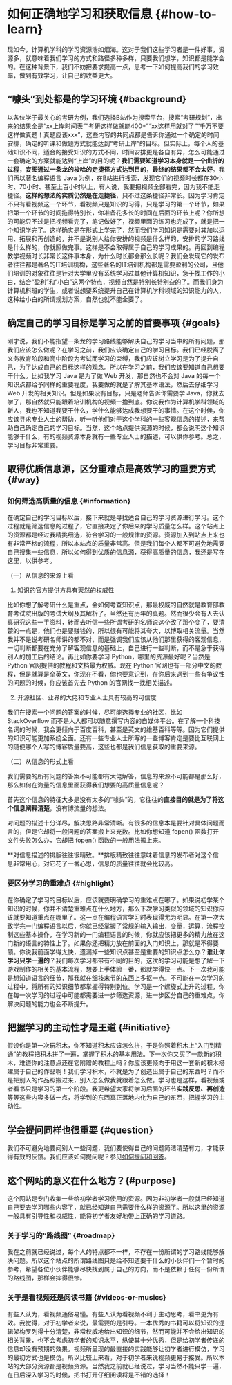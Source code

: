 # 如何正确地学习和获取信息 {#how-to-learn}

现如今，计算机学科的学习资源浩如烟海。这对于我们这些学习者是一件好事，资源多，就意味着我们学习的方式和路径多种多样，只要我们想学，知识都是能学会的。在这种背景下，我们不妨把要求提高一点，思考一下如何提高我们的学习效率，做到有效学习，让自己的收益更大。

## “噱头”到处都是的学习环境 {#background}

以各位学子最关心的考研为例，我们选择B站作为搜索平台，搜索“考研规划”，出来的结果全是“xx上岸时间表”“考研这样做就能400+”“xx这样用就对了”“千万不要这样做真题！真题应该xxx”，这些内容的共同点都是告诉你通过一个确定的时间安排，确定的听课和做题方式就能达到“考研上岸”的目标。但实际上，每个人的基础知识不同，适合的接受知识的方式不同，时间安排更是各自有异，怎么可能通过一套确定的方案就能达到“上岸”的目的呢？**我们需要知道学习本身就是一个曲折的过程，妄图通过一条龙的梭哈的走捷径方式达到目的，最终的结果都不会太好**。我们再以著名编程语言 Java 为例，在B站进行搜索，发现它们的视频时长都在30小时、70小时、甚至上百小时以上，有人说，我要把视频全部看完，因为我不能走捷径。**这样的想法的实质仍然是在走捷径**，只不过这条捷径非常长。因为学习肯定不只有看视频这一个环节，看视频只是知识的习得，只是学习的第一个环节，如果把第一个环节的时间拖得特别长，你准备花多长的时间在后面的环节上呢？你所想的可能只不过是把视频看完了，笔记做好了，视频里面的练习也完成了，就是把一个知识学完了。这样确实是在形式上学完了，然而我们学习知识是需要对其加以运用、拓展和再创造的，并不是说别人给你安排的视频是什么样的，安排的学习路线是什么样的，你就照做完事。这样是不会取得属于自己的学习成果的。再回到编程教学视频时长非常长这件事本身，为什么时长都会那么长呢？我们会发现它的发布者往往都是著名的IT培训机构，这些著名的IT培训机构都是需要盈利的公司，且他们培训的对象往往是针对大学里没有系统学习过其他计算机知识，急于找工作的小白，结合“盈利”和“小白”这两个特点，视频自然是特别长特别杂的了。而我们身为计算机科班的学生，或者说想要系统提升自己在计算机学科领域的知识能力的人，这种给小白的所谓规划方案，自然也就不能全要了。

## 确定自己的学习目标是学习之前的首要事项 {#goals}

刚才说，我们不能指望一条龙的学习路线能够解决自己的学习当中的所有问题，那我们应该怎么做呢？在学习之前，我们应该确定自己的学习目标。我们已经脱离了义务教育阶段和高中阶段为考试而学习的束缚，我们应该树立学习是为了提升自己，为了达成自己的目标这样的观念。所以在学习之前，我们应该要知道自己想要干什么。比如我学习 Java 是为了做 Web 开发，那自然也不会对 Java 的每一个知识点都给予同样的重要程度，我要做的就是了解其基本语法，然后去仔细学习 Web 开发的相关知识。但是如果没有目标，只是老师告诉你需要学 Java，你就去学了，那自然就只能跟着培训机构的视频一撸到底。你说我作为计算机学科领域的新人，我也不知道我要干什么，学什么能够达成我想要干的事情。在这个时候，你应该寻求专业人士的帮助，听一听他们对于这个学科的一些客观信息的描述，来帮助自己确定自己的学习目标。当然，这个站点提供资源的时候，都会说明这个知识能够干什么，有的视频资源本身就有一些专业人士的描述，可以供你参考。总之，学习目标非常重要。

## 取得优质信息源，区分重难点是高效学习的重要方式 {#way}

### 如何筛选高质量的信息 {#information}

在确定自己的学习目标以后，接下来就是寻找适合自己的学习资源进行学习。这个过程就是筛选信息的过程了，它直接决定了你后来的学习质量怎么样。这个站点上的资源都是经过我精挑细选，符合学习的一般规律的资源。资源加入到站点上来也有非常严格的流程，所以本站点的质量非常高。但是我们每个人都不可避免地需要自己搜集一些信息，所以如何得到优质的信息源，获得高质量的信息，我还是写在这里，以供参考。

（一）从信息的来源上看

1. 知识的官方提供方具有天然的权威性

比如你想了解考研什么是重点，会如何考查知识点，那最权威的自然就是教育部教育考试院出版的考试大纲及其解析了。当然还有历年的真题。然而很少会有人去认真研究这些一手资料，转而去听信一些所谓考研的名师说这个改了那个变了，要清楚的一点是，他们也是要赚钱的，所以很有可能将其夸大，以博取相关流量。当然我并不是说考研名师讲的都不对，而是强调我们应该从他们那里获得的客观信息，一切判断都要在充分了解客观信息的基础上，自己进行一些判断，而不是急于获得别人的加工后的结论。再比如你要学习 Python，哪里的资源最好呢？当然是 Python 官网提供的教程和文档最为权威。现在 Python 官网也有一部分中文的教程，但是就算是全英文，你现在不看，你也要意识到，在你后来遇到一些有争议性的问题的时候，你应该首先去 Python 的官网找一找相关描述。

2. 开源社区、业界的大佬和专业人士具有较高的可信度

我们在搜索一个问题的答案的时候，尽可能选择专业的社区，比如 StackOverflow 而不是人人都可以随意撰写内容的自媒体平台。在了解一个科技名词的时候，我会更倾向于百度百科，甚至是英文的维基百科等等。因为它们提供的知识可能更加系统全面。还有一些专业人士所写的一些博客肯定是要比互联网上的随便哪个人写的博客质量要高，这些也都是我们信息获取的重要来源。

（二）从信息的形式上看

我们需要的所有问题的答案不可能都有大佬解答，信息的来源不可能都是那么好，那么如何在海量的信息里面获得我们想要的高质量信息呢？

首先这个信息的特征大多是没有太多的“噱头”的，它往往的**直接目的就是为了将这个信息阐释清楚**，没有博流量的想法。

对问题的描述十分详尽，解决思路非常清晰。有很多的信息本是要针对具体问题而言的，但是它却将一般问题的答案搬上来充数。比如你想知道 fopen() 函数打开文件失败怎么办，它却把 fopen() 函数的一般用法搬上来。

**对信息描述的排版往往很精致。**排版精致往往意味着信息的发布者对这个信息非常用心，对它花了一番心思，信息的质量往往就会比较高。

### 要区分学习的重难点 {#highlight}

在你确定了学习的目标以后，应该就要明确学习的重难点在哪了。如果说初学某个知识的时候，你并不清楚重难点在什么地方，那么下次学习类似的领域的知识你应该就要知道重点在哪里了。这一点在编程语言学习时表现得尤为明显。在第一次大致学完一门编程语言以后，你就已经掌握了常规的输入输出，变量，运算，流程控制这些基本操作，在学习新的一门编程语言的时候，你就应该把更多的精力放在这门新的语言的特性上了。如果你还把精力放在前面的入门知识上，那就是不得要领。你说我前面学得太快，遗漏掉一些知识点甚至是重要的知识点怎么办？**谁让你学习只学一遍的**？我们每次学习都带有不同的目的，这次的学习可能是想了解一下游戏制作的相关的基本流程，想要上手体验一番，那就学得快一点。下一次我可能是想知道语言的细节，那我就在细枝末节的东西上多抠一点。不可能在一次学习的过程中，将所有的知识细节都掌握得特别到位。学习是一个螺旋式上升的过程，你在每一次学习的过程中可能都需要进一步筛选资源，进一步区分自己的重难点，你解决问题的能力也会不断提升。

## 把握学习的主动性才是王道 {#initiative}

  假设你是第一次玩积木，你不知道积木应该怎么拼，于是你照着积木上“入门到精通”的教程把积木拼了一遍，掌握了积木的基本用法。下一次你又买了一款新的积木，难道你的注意点还在它附赠的教程上吗？你应该更倾向于用这一套新的积木搭建属于自己的作品啊！我们学习积木，不就是为了创造出属于自己的东西吗？而不是把别人的作品照搬过来，别人怎么做我就跟着怎么做。学习也是这样，看视频或者看书只是学习的第一个阶段。我更希望大家将学习后面的环节**实践反思、再创造**等等这些内容多做一点，将学到的东西真正落地内化为自己的东西，把握学习的主动性。

## 学会提问同样也很重要 {#question}

  我们不可避免地要问别人一些问题，我们要使得自己的问题简洁清楚有力，才能获得有效的反馈。我们应该如何提问呢？参见[如何提问和回答](./question)。

## 这个网站的意义在什么地方？{#purpose}

  这个网站是专门收集一些给初学者学习使用的资源。因为非初学者一般就已经知道自己要去学习哪些内容了，就已经知道自己需要什么样的资源了。所以这里的资源一般具有引导性和权威性，能将初学者友好地带上正确的学习道路。

  ### 关于学习的“路线图” {#roadmap}

  我在之前就已经说过，每个人的特点都不一样，不存在一份所谓的学习路线能够解决问题。所以这个站点的所谓路线图只是给不知道要干什么的小伙伴们一个暂时的参考，希望各位小伙伴能够尽快找到属于自己的方向，而不是依赖于任何一份所谓的路线图，那样会摔得很惨。

  ### 关于是看视频还是阅读书籍 {#videos-or-musics}

  有些人认为，看视频通俗易懂。有些人认为看视频不利于主动思考，看书更为有效。我觉得，对于初学者来说，最需要的是引导。一本优秀的书籍可以将知识的逻辑架构罗列得十分清楚，非常权威地给出知识的细节，然而可能并不会给出知识的相关背景，也不会考虑初学者的知识水平，纵使其十分优秀，但是给初学者传递的信息却没有预期的效果。视频所呈现的最直接的实践能够让初学者进行模仿，学习的最初方式也是模仿。所以比较上来看，对于初学者来说视频更易于接受。所以本站的大部分资源都是视频资源。当然我之前就已经说过，学习当然不能只学一遍，在日后深入学习的时候，把书打开仔细阅读将是不错的选择！
